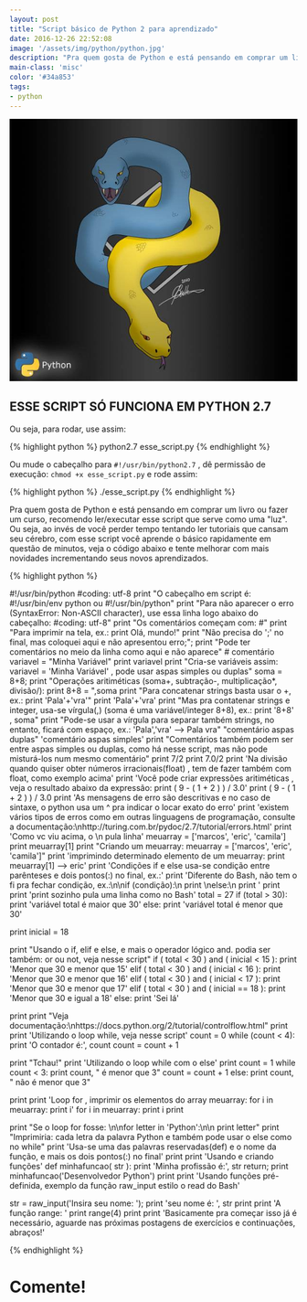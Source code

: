 ```yaml
---
layout: post
title: "Script básico de Python 2 para aprendizado"
date: 2016-12-26 22:52:08
image: '/assets/img/python/python.jpg'
description: "Pra quem gosta de Python e está pensando em comprar um livro ou fazer um curso, recomendo ler/executar esse script que serve como uma 'luz'."
main-class: 'misc'
color: '#34a853'
tags:
- python
---
```


![Python](/assets/img/python/python.jpg)

## ESSE SCRIPT SÓ FUNCIONA EM PYTHON 2.7

Ou seja, para rodar, use assim:

{% highlight python %}
python2.7 esse_script.py
{% endhighlight %}

Ou mude o cabeçalho para `#!/usr/bin/python2.7` , dê permissão de execução: `chmod +x esse_script.py` e rode assim:

{% highlight python %}
./esse_script.py
{% endhighlight %}

Pra quem gosta de Python e está pensando em comprar um livro ou fazer um curso, recomendo ler/executar esse script que serve como uma "luz". Ou seja, ao invés de você perder tempo tentando ler tutoriais que cansam seu cérebro, com esse script você aprende o básico rapidamente em questão de minutos, veja o código abaixo e tente melhorar com mais novidades incrementando seus novos aprendizados.

{% highlight python %}

#!/usr/bin/python
#coding: utf-8
print "O cabeçalho em script é: #!/usr/bin/env python ou #!/usr/bin/python"
print "Para não aparecer o erro (SyntaxError: Non-ASCII character), use essa linha logo abaixo do cabeçalho: #coding: utf-8"
print "Os comentários começam com: #"
print "Para imprimir na tela, ex.: print Olá, mundo!"
print "Não precisa do ';' no final, mas coloquei aqui e não apresentou erro;";
print "Pode ter comentários no meio da linha como aqui e não aparece" # comentário
variavel = "Minha Variável"
print variavel
print "Cria-se variáveis assim: variavel = 'Minha Variável' , pode usar aspas simples ou duplas"
soma = 8+8;
print "Operações aritiméticas (soma+, subtração-, multiplicação*, divisão/): print 8+8 = ",soma
print "Para concatenar strings basta usar o +, ex.: print 'Pala'+'vra'"
print 'Pala'+'vra'
print "Mas pra contatenar strings e integer, usa-se vírgula(,) (soma é uma variável/integer 8+8), ex.: print '8+8' , soma"
print "Pode-se usar a vírgula para separar também strings, no entanto, ficará com espaço, ex.: 'Pala','vra' --> Pala vra"
"comentário aspas duplas"
'comentário aspas simples'
print "Comentários também podem ser entre aspas simples ou duplas, como há nesse script, mas não pode misturá-los num mesmo comentário"
print 7/2
print 7.0/2
print 'Na divisão quando quiser obter números irracionais(float) , tem de fazer também com float, como exemplo acima'
print 'Você pode criar expressões aritiméticas , veja o resultado abaixo da expressão: print ( 9 - ( 1 + 2 ) ) / 3.0'
print ( 9 - ( 1 + 2 ) ) / 3.0
print 'As mensagens de erro são descritivas e no caso de sintaxe, o python usa um  ^ pra indicar o locar exato do erro'
print 'existem vários tipos de erros como em outras linguagens de programação, consulte a documentação:\nhttp://turing.com.br/pydoc/2.7/tutorial/errors.html'
print 'Como vc viu acima, o \\n pula linha'
meuarray = ['marcos', 'eric', 'camila']
print meuarray[1]
print "Criando um meuarray: meuarray = ['marcos', 'eric', 'camila']"
print 'imprimindo determinado elemento de um meuarray: print meuarray[1] --> eric'
print 'Condições if e else usa-se condição entre parênteses e dois pontos(:) no final, ex.:'
print 'Diferente do Bash, não tem o fi pra fechar condição, ex.:\n\nif (condição):\n	print \nelse:\n	print '
print
print 'print sozinho pula uma linha como no Bash'
total = 27
if (total > 30):
	print 'variável total é maior que 30'
else:
	print 'variável total é menor que 30'

print
inicial = 18

print "Usando o if, elif e else, e mais o operador lógico and. podia ser também: or ou not, veja nesse script"
if ( total < 30 ) and ( inicial < 15 ):
	print 'Menor que 30 e menor que 15'
elif ( total < 30 ) and ( inicial < 16 ):
	print 'Menor que 30 e menor que 16'
elif ( total < 30 ) and ( inicial < 17 ):
	print 'Menor que 30 e menor que 17'
elif ( total < 30 ) and ( inicial == 18 ):
	print 'Menor que 30 e igual a 18'
else:
	print 'Sei lá'

print
print "Veja documentação:\nhttps://docs.python.org/2/tutorial/controlflow.html"
print
print 'Utilizando o loop while, veja nesse script'
count = 0
while (count < 4):
   print 'O contador é:', count
   count = count + 1

print "Tchau!"
print 'Utilizando o loop while com o else'
print
count = 1
while count < 3:
   print count, " é  menor que 3"
   count = count + 1
else:
   print count, " não é menor que 3"

print
print 'Loop for , imprimir os elementos do array meuarray: for i in meuarray: print i'
for i in meuarray: print i
print

print "Se o loop for fosse: \n\nfor letter in 'Python':\n\n	print letter"
print "Imprimiria: cada letra da palavra Python e também pode usar o else como no while"
print 'Usa-se uma das palavras reservadas(def) e o nome da função, e mais os dois pontos(:) no final'
print
print 'Usando e criando funções'
def minhafuncao( str ):
	print 'Minha profissão é:', str
	return;
print
minhafuncao('Desenvolvedor Python')
print
print 'Usando funções pré-definida, exemplo da função raw_input estilo o read do Bash'

str = raw_input('Insira seu nome: ');
print 'seu nome é: ', str
print
print 'A função range: '
print range(4)
print
print 'Basicamente pra começar isso já é necessário, aguarde nas próximas postagens de exercícios e continuações, abraços!'

{% endhighlight %}

# Comente!

<script async src="https://pagead2.googlesyndication.com/pagead/js/adsbygoogle.js"></script>

<!-- Informat -->
<ins class="adsbygoogle"
 style="display:block"
 data-ad-client="ca-pub-2838251107855362"
 data-ad-slot="2327980059"
 data-ad-format="auto"
 data-full-width-responsive="true"></ins>

<script>
(adsbygoogle = window.adsbygoogle || []).push({});
</script>

